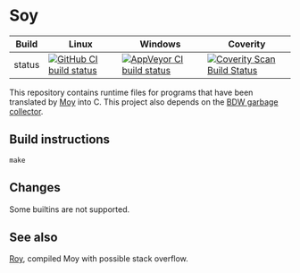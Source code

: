 Soy
===

Build|Linux|Windows|Coverity
---|---|---|---
status|[![GitHub CI build status](https://github.com/Wodan58/Soy/actions/workflows/c-cpp.yml/badge.svg)](https://github.com/Wodan58/Soy/actions/workflows/c-cpp.yml)|[![AppVeyor CI build status](https://ci.appveyor.com/api/projects/status/github/Wodan58/Soy?branch=master&svg=true)](https://ci.appveyor.com/project/Wodan58/Soy)|[![Coverity Scan Build Status](https://img.shields.io/coverity/scan/22425.svg)](https://scan.coverity.com/projects/wodan58-duplo)

This repository contains runtime files for programs that have been translated
by [Moy](https://github.com/Wodan58/Moy) into C. This project also depends on
the [BDW garbage collector](https://github.com/ivmai/bdwgc).

Build instructions
------------------

    make

Changes
-------

Some builtins are not supported.

See also
--------

[Roy](https://github.com/Wodan58/Roy), compiled Moy with possible stack overflow.
